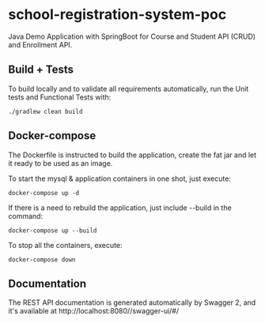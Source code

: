 # school-registration-system-poc
Java Demo Application with SpringBoot for Course and Student API (CRUD) and Enrollment API.

## Build + Tests
To build locally and to validate all requirements automatically, run the Unit tests and Functional Tests with:
```
./gradlew clean build
```

## Docker-compose
The Dockerfile is instructed to build the application, create the fat jar and 
let it ready to be used as an image.

To start the mysql & application containers in one shot, just execute:
```
docker-compose up -d
```

 
If there is a need to rebuild the application, just include --build in the command:
```
docker-compose up --build
```

To stop all the containers, execute:
```
docker-compose down
```

## Documentation

The REST API documentation is generated automatically by Swagger 2, 
and it's available at http://localhost:8080//swagger-ui/#/



 

